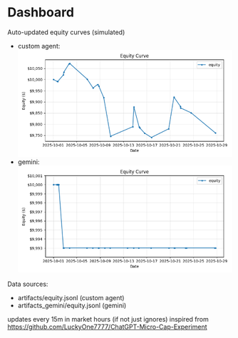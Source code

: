 # Dashboard

Auto-updated equity curves (simulated)

- custom agent: ![Equity Curve](artifacts/equity.png?v=635e782)
- gemini: ![Equity Curve (Gemini)](artifacts_gemini/equity.png?v=635e782)

Data sources:
- artifacts/equity.jsonl (custom agent)
- artifacts_gemini/equity.jsonl (gemini)

updates every 15m in market hours (if not just ignores)
inspired from https://github.com/LuckyOne7777/ChatGPT-Micro-Cap-Experiment